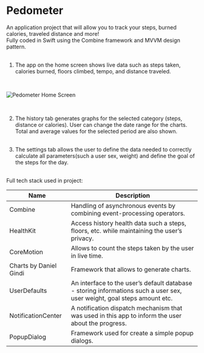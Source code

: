
# Pedometer
An application project that will allow you to track your steps, burned calories, traveled distance and more!<br>
Fully coded in Swift using the Combine framework and MVVM design pattern.
<br>
<br>
1. The app on the home screen shows live data such as steps taken, calories burned, floors climbed, tempo, and distance traveled.
<br>

![Pedometer Home Screen](https://user-images.githubusercontent.com/45921300/133324527-ed58d2f9-f679-4d0f-a1bb-4b3ace9dccbf.PNG)

<br>

2. The history tab generates graphs for the selected category (steps, distance or calories). User can change the date range for the charts. Total and average values for the selected period are also shown.
<br><br>

3. The settings tab allows the user to define the data needed to correctly calculate all parameters(such a user sex, weight) and define the goal of the steps for the day.
<br><br>


Full tech stack used in project:

| Name | Description          |
| ------------- | ----------- |
| Combine      | Handling of asynchronous events by combining event-processing operators.|
| HealthKit     | Access history health data such a steps, floors, etc. while maintaining the user’s privacy.   |
| CoreMotion     | Allows  to count the steps taken by the user in live time.   |
| Charts by Daniel Gindi     | Framework that allows to generate charts.   |
| UserDefaults     | An interface to the user’s default database - storing informations such a user sex, user weight, goal steps amount etc.   |
| NotificationCenter     | A notification dispatch mechanism that was used in this app to inform the user about the progress.   |
| PopupDialog     | Framework used for create a simple popup dialogs.    |

<br>

